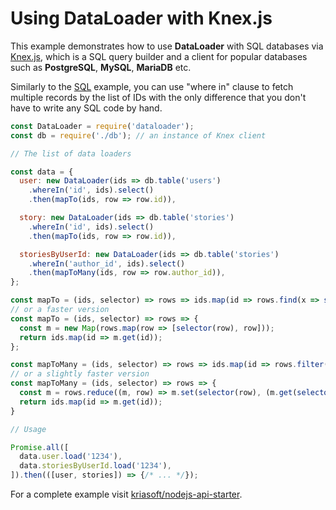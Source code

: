 # Using DataLoader with Knex.js

This example demonstrates how to use **DataLoader** with SQL databases via
[Knex.js][knex], which is a SQL query builder and a client for popular
databases such as **PostgreSQL**, **MySQL**, **MariaDB** etc.

Similarly to the [SQL](./SQL.md) example, you can use "where in" clause to
fetch multiple records by the list of IDs with the only difference that you
don't have to write any SQL code by hand.

```js
const DataLoader = require('dataloader');
const db = require('./db'); // an instance of Knex client

// The list of data loaders

const data = {
  user: new DataLoader(ids => db.table('users')
    .whereIn('id', ids).select()
    .then(mapTo(ids, row => row.id)),

  story: new DataLoader(ids => db.table('stories')
    .whereIn('id', ids).select()
    .then(mapTo(ids, row => row.id)),

  storiesByUserId: new DataLoader(ids => db.table('stories')
    .whereIn('author_id', ids).select()
    .then(mapToMany(ids, row => row.author_id)),
};

const mapTo = (ids, selector) => rows => ids.map(id => rows.find(x => selector(x) === id));
// or a faster version
const mapTo = (ids, selector) => rows => {
  const m = new Map(rows.map(row => [selector(row), row]));
  return ids.map(id => m.get(id));
};

const mapToMany = (ids, selector) => rows => ids.map(id => rows.filter(x => selector(x) === id));
// or a slightly faster version
const mapToMany = (ids, selector) => rows => {
  const m = rows.reduce((m, row) => m.set(selector(row), (m.get(selector(row)) || []).concat(row)), new Map());
  return ids.map(id => m.get(id));
}

// Usage

Promise.all([
  data.user.load('1234'),
  data.storiesByUserId.load('1234'),
]).then(([user, stories]) => {/* ... */});
```

For a complete example visit [kriasoft/nodejs-api-starter][nsk].

[knex]: http://knexjs.org/
[nsk]: https://github.com/kriasoft/nodejs-api-starter#readme
